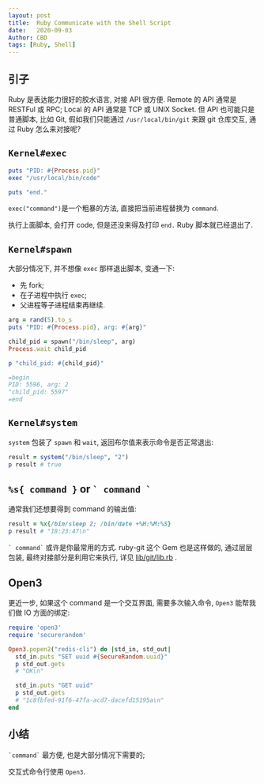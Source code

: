 ```yaml
---
layout: post
title:  Ruby Communicate with the Shell Script
date:   2020-09-03
Author: CBD
tags: [Ruby, Shell]
---
```


## 引子

Ruby 是表达能力很好的胶水语言, 对接 API 很方便. Remote 的 API 通常是 RESTFul 或 RPC; Local 的 API 通常是 TCP 或 UNIX Socket. 但 API 也可能只是普通脚本, 比如 Git, 假如我们只能通过 `/usr/local/bin/git` 来跟 git 仓库交互, 通过 Ruby 怎么来对接呢? 

## `Kernel#exec`

```ruby
puts "PID: #{Process.pid}"
exec "/usr/local/bin/code"

puts "end."
```

`exec("command")`是一个粗暴的方法, 直接把当前进程替换为 `command`. 

执行上面脚本, 会打开 code, 但是还没来得及打印 `end.` Ruby 脚本就已经退出了.

## `Kernel#spawn`

大部分情况下, 并不想像 `exec` 那样退出脚本, 变通一下:

* 先 fork;
* 在子进程中执行 `exec`;
* 父进程等子进程结束再继续.

```ruby
arg = rand(5).to_s
puts "PID: #{Process.pid}, arg: #{arg}"

child_pid = spawn("/bin/sleep", arg)
Process.wait child_pid

p "child_pid: #{child_pid}"

=begin
PID: 5596, arg: 2
"child_pid: 5597"
=end
```

## `Kernel#system`

`system` 包装了 `spawn` 和 `wait`, 返回布尔值来表示命令是否正常退出:

```ruby
result = system("/bin/sleep", "2")
p result # true
```

## `%s{ command }` or `` ` command ` ``

通常我们还想要得到 command 的输出值:

```ruby
result = %x{/bin/sleep 2; /bin/date +%H:%M:%S}
p result # "18:23:47\n"
```

`` ` command` `` 或许是你最常用的方式. ruby-git 这个 Gem 也是这样做的, 通过层层包装, 最终对接部分是利用它来执行, 详见 [lib/git/lib.rb](https://github.com/ruby-git/ruby-git/blob/861eb71e1c266606eefacf7ebd4bee4f34bee5de/lib/git/lib.rb#L1073-L1077) .

## Open3

更近一步, 如果这个 command 是一个交互界面, 需要多次输入命令, `Open3` 能帮我们做 IO 方面的绑定:

```ruby
require 'open3'
require 'securerandom'

Open3.popen2("redis-cli") do |std_in, std_out|
  std_in.puts "SET uuid #{SecureRandom.uuid}"
  p std_out.gets
  # "OK\n"

  std_in.puts "GET uuid"
  p std_out.gets
  # "1c8fbfed-91f6-47fa-acd7-dacefd15195a\n"
end

```

## 小结

`` `command` `` 最方便, 也是大部分情况下需要的;

交互式命令行使用 `Open3`.
